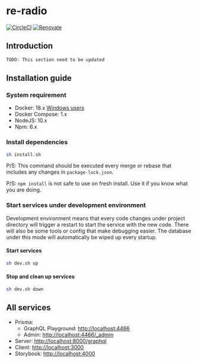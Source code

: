# re-radio

[![CircleCI](https://circleci.com/gh/penta-jelly/re-radio.svg?style=svg)](https://circleci.com/gh/penta-jelly/re-radio)
[![Renovate](https://badges.renovateapi.com/github/penta-jelly/re-radio)](https://renovatebot.com/)

## Introduction

```txt
TODO: This section need to be updated
```

## Installation guide

### System requirement

* Docker: 18.x [Windows users](https://github.com/penta-jelly/re-radio/wiki/Docker-for-Windows)
* Docker Compose: 1.x
* NodeJS: 10.x
* Npm: 6.x

### Install dependencies

```sh
sh install.sh
```

P/S: This command should be executed every merge or rebase that includes any changes in `package-lock.json`.

P/S: `npm install` is not safe to use on fresh install. Use it if you know what you are doing.

### Start services under development environment

Development environment means that every code changes under project directory will trigger a restart to start the service with the new code.
There will also be some tools or config that make debugging easier.
The database under this mode will automatically be wiped up every startup.

#### Start services

```sh
sh dev.sh up
```

#### Stop and clean up services

```sh
sh dev.sh down
```

## All services

* Prisma:
  * GraphQL Playground: [http://localhost:4466](http://localhost:4466)
  * Admin: [http://localhost:4466/_admin](http://localhost:4466/_admin)
* Server: [http://localhost:8000/graphql](http://localhost:8000/graphql)
* Client: [http://localhost:3000](http://localhost:3000)
* Storybook: [http://localhost:4000](http://localhost:4000)
